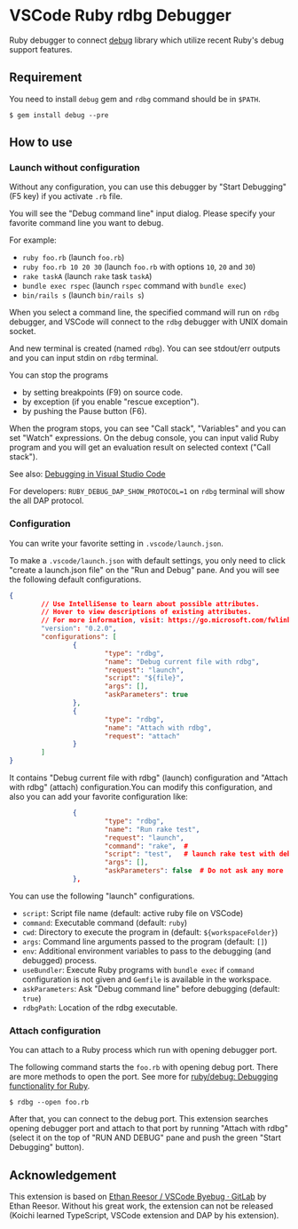 # VSCode Ruby rdbg Debugger

Ruby debugger to connect [debug](https://github.com/ruby/debug) library which utilize recent Ruby's debug support features.

## Requirement

You need to install `debug` gem and `rdbg` command should be in `$PATH`.

```shell
$ gem install debug --pre
```

## How to use

### Launch without configuration

Without any configuration, you can use this debugger by "Start Debugging" (F5 key) if you activate `.rb` file.

You will see the "Debug command line" input dialog.
Please specify your favorite command line you want to debug.

For example:
* `ruby foo.rb` (launch `foo.rb`)
* `ruby foo.rb 10 20 30` (launch `foo.rb` with options `10`, `20` and `30`)
* `rake taskA` (launch `rake` task `taskA`)
* `bundle exec rspec` (launch `rspec` command with `bundle exec`)
* `bin/rails s` (launch `bin/rails s`)

When you select a command line, the specified command will run on `rdbg` debugger, and VSCode will connect to the `rdbg` debugger with UNIX domain socket.

And new terminal is created (named `rdbg`).
You can see stdout/err outputs and you can input stdin on `rdbg` terminal.

You can stop the programs

* by setting breakpoints (F9) on source code.
* by exception (if you enable "rescue exception").
* by pushing the Pause button (F6).

When the program stops, you can see "Call stack", "Variables" and you can set "Watch" expressions.
On the debug console, you can input valid Ruby program and you will get an evaluation result on selected context ("Call stack").

See also: [Debugging in Visual Studio Code](https://code.visualstudio.com/docs/editor/debugging) 

For developers: `RUBY_DEBUG_DAP_SHOW_PROTOCOL=1` on `rdbg` terminal will show the all DAP protocol.

### Configuration

You can write your favorite setting in `.vscode/launch.json`.

To make a `.vscode/launch.json` with default settings, you only need to click "create a launch.json file" on the "Run and Debug" pane. And you will see the following default configurations.

```JSON
{
        // Use IntelliSense to learn about possible attributes.
        // Hover to view descriptions of existing attributes.
        // For more information, visit: https://go.microsoft.com/fwlink/?linkid=830387
        "version": "0.2.0",
        "configurations": [
                {
                        "type": "rdbg",
                        "name": "Debug current file with rdbg",
                        "request": "launch",
                        "script": "${file}",
                        "args": [],
                        "askParameters": true
                },
                {
                        "type": "rdbg",
                        "name": "Attach with rdbg",
                        "request": "attach"
                }
        ]
}
```

It contains "Debug current file with rdbg" (launch) configuration and "Attach with rdbg" (attach) configuration.You can modify this configuration, and also you can add your favorite configuration like:

```JSON
                {
                        "type": "rdbg",
                        "name": "Run rake test",
                        "request": "launch",
                        "command": "rake",  # 
                        "script": "test",   # launch rake test with debugger
                        "args": [],
                        "askParameters": false  # Do not ask any more
                },
```

You can use the following "launch" configurations.

* `script`: Script file name (default: active ruby file on VSCode)
* `command`: Executable command (default: `ruby`)
* `cwd`: Directory to execute the program in (default: `${workspaceFolder}`)
* `args`: Command line arguments passed to the program (default: `[]`)
* `env`: Additional environment variables to pass to the debugging (and debugged) process.
* `useBundler`: Execute Ruby programs with `bundle exec` if `command` configuration is not given and `Gemfile` is available in the workspace.
* `askParameters`: Ask "Debug command line" before debugging (default: `true`)
* `rdbgPath`: Location of the rdbg executable.

### Attach configuration

You can attach to a Ruby process which run with opening debugger port.

The following command starts the `foo.rb` with opening debug port. There are more methods to open the port. See more for [ruby/debug: Debugging functionality for Ruby](https://github.com/ruby/debug).

```shell
$ rdbg --open foo.rb
```

After that, you can connect to the debug port. This extension searches opening debugger port and attach to that port by running "Attach with rdbg" (select it on the top of "RUN AND DEBUG" pane and push the green "Start Debugging" button).

## Acknowledgement

This extension is based on [Ethan Reesor / VSCode Byebug · GitLab](https://gitlab.com/firelizzard/vscode-byebug/-/tree/master/) by Ethan Reesor. Without his great work, the extension can not be released (Koichi learned TypeScript, VSCode extension and DAP by his extension).
